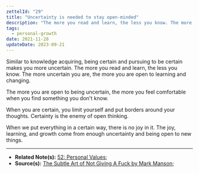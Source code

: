 ```yaml
---
zettelId: "29"
title: "Uncertainty is needed to stay open-minded"
description: "The more you read and learn, the less you know. The more uncertain you are, the more you are open to learning and changing."
tags:
  - personal-growth
date: 2021-11-28
updateDate: 2023-09-21
---
```


Similar to knowledge acquiring, being certain and pursuing to be certain makes you more uncertain. The more you read and learn, the less you know. The more uncertain you are, the more you are open to learning and changing.

The more you are open to being uncertain, the more you feel comfortable when you find something you don't know.

When you are certain, you limit yourself and put borders around your thoughts. Certainty is the enemy of open thinking.

When we put everything in a certain way, there is no joy in it. The joy, learning, and growth come from enough uncertainty and being open to new things.

---

- **Related Note(s):** [52: Personal Values](/notes/52/);
- **Source(s):** [The Subtle Art of Not Giving A Fuck by Mark Manson](/books/the-subtle-art-of-not-giving-a-fuck-by-mark-manson-book-summary-review-and-notes/);
